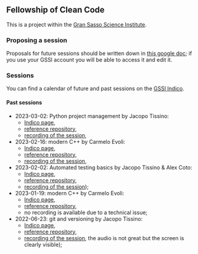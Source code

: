 ## Fellowship of Clean Code

This is a project within the [Gran Sasso Science Institute](https://www.gssi.it/).

### Proposing a session

Proposals for future sessions should be written down in [this google doc](https://docs.google.com/document/d/1lYCwwyFtGiiI6uo5oJ-TFXNTgIZH4lg5CaQPXSArVrY/edit?usp=sharing);
if you use your GSSI account you will be able to access it and edit it.

### Sessions

You can find a calendar of future and past sessions on the [GSSI Indico](https://indico.gssi.it/search/?q=%5BFoCC%5D).

#### Past sessions

- 2023-03-02: Python project management by Jacopo Tissino:
    - [Indico page](https://indico.gssi.it/event/488/),
    - [reference repository](https://github.com/fellowship-of-clean-code/python-project-organization),
    - [recording of the session](https://www.youtube.com/watch?v=vBkQmXMGJfg),
- 2023-02-16: modern C++ by Carmelo Evoli:
    - [Indico page](https://indico.gssi.it/event/453/),
    - [reference repository](https://github.com/fellowship-of-clean-code/APrimerOnModernCpp),
    - [recording of the session](https://youtu.be/84nn6ZIJmzU),
- 2023-02-02: Automated testing basics by Jacopo Tissino & Alex Coto:
    - [Indico page](https://indico.gssi.it/event/452/),
    - [reference repository](https://github.com/fellowship-of-clean-code/testing),
    - [recording of the session](https://www.youtube.com/watch?v=JyfCxCylCZ0));
- 2023-01-19: modern C++ by Carmelo Evoli:
    - [Indico page](https://indico.gssi.it/event/451/),
    - [reference repository](https://github.com/fellowship-of-clean-code/APrimerOnModernCpp),
    - no recording is available due to a technical issue;
 - 2022-06-23: git and versioning by Jacopo Tissino:
    - [Indico page](https://indico.gssi.it/event/454/),
    - [reference repository](https://github.com/fellowship-of-clean-code/git-versioning),
    - [recording of the session](https://www.youtube.com/watch?v=EYB9jgOvfH0), the audio is not great but the screen is clearly visible);

